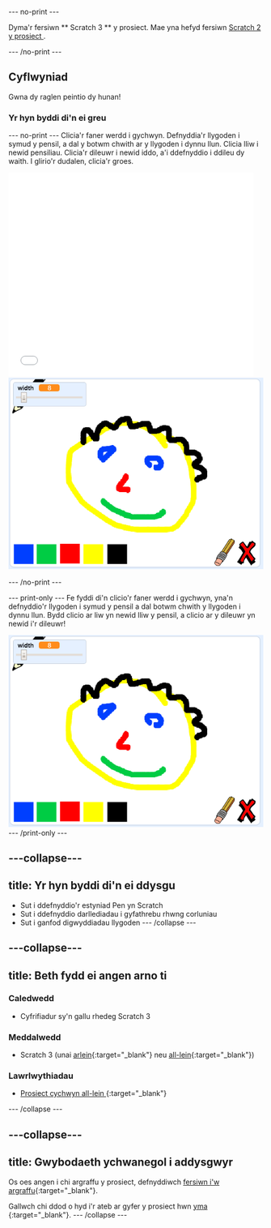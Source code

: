\--- no-print \---

Dyma'r fersiwn ** Scratch 3 ** y prosiect. Mae yna hefyd fersiwn [ Scratch 2 y prosiect ](https://projects.raspberrypi.org/en/projects/paint-box-scratch2).

\--- /no-print \---

## Cyflwyniad

Gwna dy raglen peintio dy hunan!

### Yr hyn byddi di'n ei greu

\--- no-print \--- Clicia'r faner werdd i gychwyn. Defnyddia'r llygoden i symud y pensil, a dal y botwm chwith ar y llygoden i dynnu llun. Clicia lliw i newid pensiliau. Clicia'r dileuwr i newid iddo, a'i ddefnyddio i ddileu dy waith. I glirio'r dudalen, clicia'r groes.

<div class="scratch-preview">
  <iframe allowtransparency="true" width="485" height="402" src="//scratch.mit.edu/projects/embed/267243161/?autostart=false" frameborder="0" scrolling="no"></iframe>
  <img src="images/showcase.png">
</div>

\--- /no-print \---

\--- print-only \--- Fe fyddi di'n clicio'r faner werdd i gychwyn, yna'n defnyddio'r llygoden i symud y pensil a dal botwm chwith y llygoden i dynnu llun. Bydd clicio ar liw yn newid lliw y pensil, a clicio ar y dileuwr yn newid i'r dileuwr!

![arddangos](images/showcase.png) \--- /print-only \---

## \---collapse\---

## title: Yr hyn byddi di'n ei ddysgu

+ Sut i ddefnyddio'r estyniad Pen yn Scratch
+ Sut i ddefnyddio darllediadau i gyfathrebu rhwng corluniau
+ Sut i ganfod digwyddiadau llygoden \--- /collapse \---

## \---collapse\---

## title: Beth fydd ei angen arno ti

### Caledwedd

+ Cyfrifiadur sy'n gallu rhedeg Scratch 3

### Meddalwedd

+ Scratch 3 (unai [arlein](http://rpf.io/scratchon){:target="_blank"} neu [all-lein](http://rpf.io/scratchoff){:target="_blank"})

### Lawrlwythiadau

+ [ Prosiect cychwyn all-lein ](http://rpf.io/p/en/paint-box-go){:target="_blank"}

\--- /collapse \---

## \---collapse\---

## title: Gwybodaeth ychwanegol i addysgwyr

Os oes angen i chi argraffu y prosiect, defnyddiwch [fersiwn i'w argraffu](https://projects.raspberrypi.org/en/projects/paint-box/print){:target="_blank"}.

Gallwch chi ddod o hyd i'r ateb ar gyfer y prosiect hwn [yma ](http://rpf.io/p/en/paint-box-get){:target="_blank"}. \--- /collapse \---